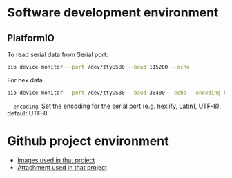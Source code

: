 # Software development environment

## PlatformIO

To read serial data from Serial port:

```sh
pio device monitor --port /dev/ttyUSB0 --baud 115200 --echo
```

For hex data

```sh
pio device monitor --port /dev/ttyUSB0 --baud 38400 --echo --encoding hexlify
```

``--encoding``: Set the encoding for the serial port (e.g. hexlify, Latin1, UTF-8), default UTF-8.

# Github project environment

* [Images used in that project](Images)
* [Attachment used in that project](Attachments)

